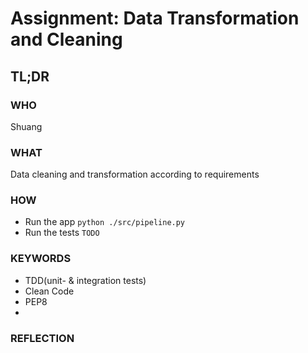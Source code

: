 # Assignment: Data Transformation and Cleaning

## TL;DR
### WHO
Shuang
### WHAT
Data cleaning and transformation according to requirements
### HOW
- Run the app ```python ./src/pipeline.py```
- Run the tests  ```TODO```
### KEYWORDS
- TDD(unit- & integration tests)
- Clean Code
- PEP8
- 
### REFLECTION
